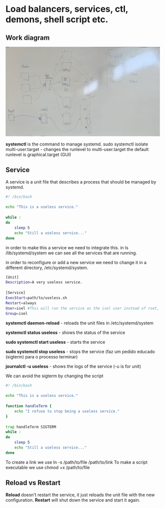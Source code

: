 # Load balancers, services, ctl, demons, shell script etc.

## Work diagram

![work-diagram-phase-3](<WhatsApp Image 2023-11-09 at 10.09.07_689a539b.jpg>)

**systemctl** is the command to manage systemd.
sudo systemctl isolate multi-user.target - changes the runlevel to multi-user.target
the default runlevel is graphical.target (GUI)

## Service

A service is a unit file that describes a process that should be managed by systemd.

```bash
#! /bin/bash 

echo "This is a useless service."

while :
do
    sleep 5
    echo "Still a useless service..."
done
```

in order to make this a service we need to integrate this.
in ls /lib/systemd/system we can see all the services that are running.

in order to reconfigure or add a new service we need to change it in a different directory, /etc/systemd/system.

```bash
[Unit]
Description=A very useless service.

[Service]
ExecStart=path/to/useless.sh
Restart=always
User=isel #This will run the service as the isel user instead of root, making it's permissions more restricted.
Group=isel
```

**systemctl daemon-reload** - reloads the unit files in /etc/systemd/system

**systemctl status useless** - shows the status of the service

**sudo systemctl start useless** - starts the service

**sudo systemctl stop useless** - stops the service (faz um pedido educado (sigterm) para o processo terminar)

**journalctl -u useless** - shows the logs of the service (-u is for unit)

We can avoid the sigterm by changing the script

```bash
#! /bin/bash 

echo "This is a useless service."

function handleTerm {
    echo "I refuse to stop being a useless service."
}

trap handleTerm SIGTERM
while :
do
    sleep 5
    echo "Still a useless service..."
done
```

To create a link we use ln -s /path/to/file /path/to/link
To make a script executable we use chmod +x /path/to/file

## Reload vs Restart

**Reload** doesn't restart the service, it just reloads the unit file with the new configuration. 
**Restart** will shut down the service and start it again.
